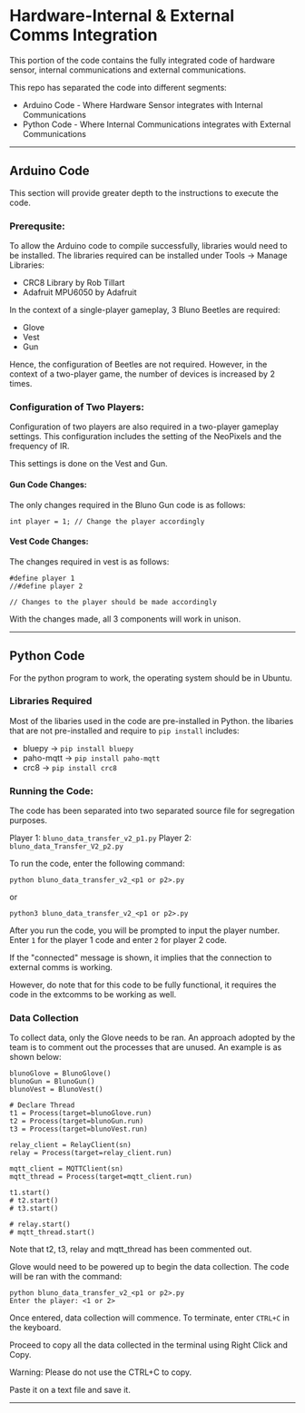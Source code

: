 # Hardware-Internal & External Comms Integration

This portion of the code contains the fully integrated code of hardware sensor, internal communications and external communications.

This repo has separated the code into different segments:

- Arduino Code - Where Hardware Sensor integrates with Internal Communications
- Python Code - Where Internal Communications integrates with External Communications

---

## Arduino Code

This section will provide greater depth to the instructions to execute the code.

### Prerequsite:

To allow the Arduino code to compile successfully, libraries would need to be installed. The libraries required can be installed under Tools -> Manage Libraries:

- CRC8 Library by Rob Tillart
- Adafruit MPU6050 by Adafruit

In the context of a single-player gameplay, 3 Bluno Beetles are required:

- Glove
- Vest
- Gun

Hence, the configuration of Beetles are not required. However, in the context of a two-player game, the number of devices is increased by 2 times.

### Configuration of Two Players:

Configuration of two players are also required in a two-player gameplay settings. This configuration includes the setting of the NeoPixels and the frequency of IR.

This settings is done on the Vest and Gun.

#### Gun Code Changes:

The only changes required in the Bluno Gun code is as follows:

```
int player = 1; // Change the player accordingly
```

#### Vest Code Changes:

The changes required in vest is as follows:

```
#define player 1
//#define player 2

// Changes to the player should be made accordingly
```

With the changes made, all 3 components will work in unison.

---

## Python Code

For the python program to work, the operating system should be in Ubuntu.

### Libraries Required

Most of the libaries used in the code are pre-installed in Python. the libaries that are not pre-installed and require to `pip install` includes:

- bluepy -> `pip install bluepy`
- paho-mqtt -> `pip install paho-mqtt`
- crc8 -> `pip install crc8`

### Running the Code:

The code has been separated into two separated source file for segregation purposes.

Player 1: `bluno_data_transfer_v2_p1.py`
Player 2: `bluno_data_Transfer_V2_p2.py`

To run the code, enter the following command:

```
python bluno_data_transfer_v2_<p1 or p2>.py
```

or

```
python3 bluno_data_transfer_v2_<p1 or p2>.py
```

After you run the code, you will be prompted to input the player number. Enter `1` for the player 1 code and enter `2` for player 2 code.

If the "connected" message is shown, it implies that the connection to external comms is working.

However, do note that for this code to be fully functional, it requires the code in the extcomms to be working as well.

### Data Collection

To collect data, only the Glove needs to be ran. An approach adopted by the team is to comment out the processes that are unused. An example is as shown below:

```
blunoGlove = BlunoGlove()
blunoGun = BlunoGun()
blunoVest = BlunoVest()

# Declare Thread
t1 = Process(target=blunoGlove.run)
t2 = Process(target=blunoGun.run)
t3 = Process(target=blunoVest.run)

relay_client = RelayClient(sn)
relay = Process(target=relay_client.run)

mqtt_client = MQTTClient(sn)
mqtt_thread = Process(target=mqtt_client.run)

t1.start()
# t2.start()
# t3.start()

# relay.start()
# mqtt_thread.start()
```

Note that t2, t3, relay and mqtt_thread has been commented out.

Glove would need to be powered up to begin the data collection. The code will be ran with the command:

```
python bluno_data_transfer_v2_<p1 or p2>.py
Enter the player: <1 or 2>
```

Once entered, data collection will commence. To terminate, enter `CTRL+C` in the keyboard.

Proceed to copy all the data collected in the terminal using Right Click and Copy.

Warning: Please do not use the CTRL+C to copy.

Paste it on a text file and save it.

---
